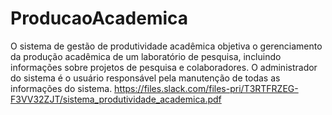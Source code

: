# ProducaoAcademica
O  sistema  de  gestão  de  produtividade  acadêmica  objetiva  o  gerenciamento  da  produção acadêmica de um laboratório de pesquisa, incluindo informações sobre projetos de pesquisa e colaboradores. O administrador do sistema é o usuário responsável pela manutenção de todas as informações do sistema. 
https://files.slack.com/files-pri/T3RTFRZEG-F3VV32ZJT/sistema_produtividade_academica.pdf
